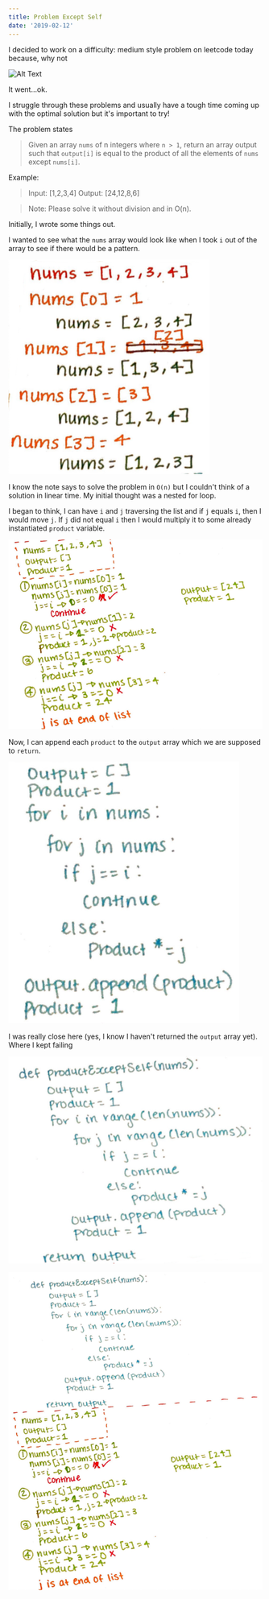 ```yaml
---
title: Problem Except Self
date: '2019-02-12'
---
```


I decided to work on a difficulty: medium style problem on leetcode today because, why not

![Alt Text](https://media.giphy.com/media/26gR0t9sNVrbVEhPO/giphy.gif)

It went...ok.

I struggle through these problems and usually have a tough time coming up with the optimal solution but it's important to try!

The problem states

> Given an array `nums` of n integers where `n > 1`, return an array output such that `output[i]` is equal to the product of all the elements of `nums` except `nums[i]`.

Example:

> Input: [1,2,3,4]
> Output: [24,12,8,6]

> Note: Please solve it without division and in O(n).

Initially, I wrote some things out.

I wanted to see what the `nums` array would look like when I took `i` out of the array to see if there would be a pattern.

![Alt-text](nums.png)

I know the note says to solve the problem in `O(n)` but I couldn't think of a solution in linear time. My initial thought was a nested for loop.

I began to think, I can have `i` and `j` traversing the list and if `j` equals `i`, then I would move `j`. If `j` did not equal `i` then I would multiply it to some already instantiated `product` variable.

![Alt-text](nums2.png)

Now, I can append each `product` to the `output` array which we are supposed to `return`.

![Alt-text](nested.png)

I was really close here (yes, I know I haven't returned the `output` array yet). Where I kept failing

![Alt-text](code.png)

![Alt-text](all.png)
